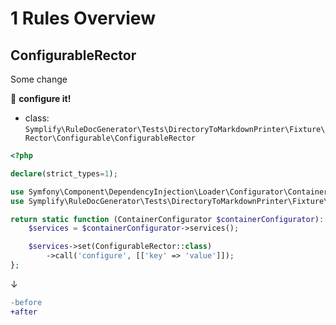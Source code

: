 # 1 Rules Overview

## ConfigurableRector

Some change

:wrench: **configure it!**

- class: `Symplify\RuleDocGenerator\Tests\DirectoryToMarkdownPrinter\Fixture\Rector\Configurable\ConfigurableRector`

```php
<?php

declare(strict_types=1);

use Symfony\Component\DependencyInjection\Loader\Configurator\ContainerConfigurator;
use Symplify\RuleDocGenerator\Tests\DirectoryToMarkdownPrinter\Fixture\Rector\Configurable\ConfigurableRector;

return static function (ContainerConfigurator $containerConfigurator): void {
    $services = $containerConfigurator->services();

    $services->set(ConfigurableRector::class)
        ->call('configure', [['key' => 'value']]);
};
```

↓

```diff
-before
+after
```

<br>
